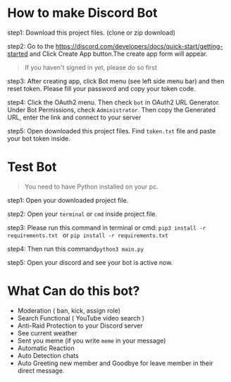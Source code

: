 # How to make Discord Bot
step1: Download this project files. (clone or zip download)

step2: Go to the https://discord.com/developers/docs/quick-start/getting-started and Click Create App button.The create app form will appear. 
> If you haven't signed in yet, please do so first
> 
step3: After creating app, click Bot menu (see left side menu bar) and then reset token. Please fill your password and copy your token code.

step4: Click the OAuth2 menu. Then check ```bot``` in OAuth2 URL Generator. Under Bot Permissions, check ```Administrator```. Then copy the Generated URL, enter the link and connect to your server

step5: Open downloaded this project files. Find ```token.txt``` file and paste your bot token inside.

# Test Bot

> You need to have Python installed on your pc.
>
step1: Open your downloaded project file. 

step2: Open your `terminal` or `cmd` inside project file.

step3: Please run this command in terminal or cmd:
       ```pip3 install -r requirements.txt ``` or ```pip install -r requirements.txt```
       
step4: Then run this command```python3 main.py```

step5: Open your discord and see your bot is active now.


# What Can do this bot?
- Moderation ( ban, kick, assign role)
- Search Functional ( YouTube video search )
- Anti-Raid Protection to your Discord server
- See current weather
- Sent you meme (if you write `meme` in your message)
- Automatic Reaction
- Auto Detection chats 
- Auto Greeting new member and Goodbye for leave member in their direct message.


       





